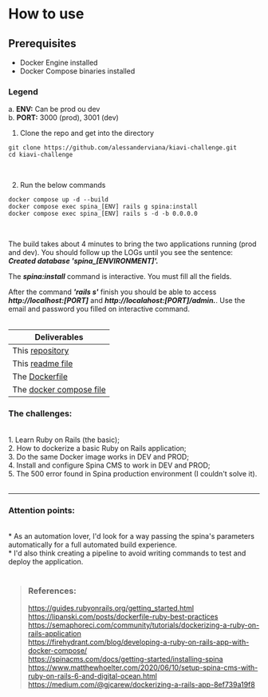 # How to use

## Prerequisites
* Docker Engine installed <br/>
* Docker Compose binaries installed <br/>

### Legend
a. **ENV:** Can be prod ou dev <br/>
b. **PORT:** 3000 (prod), 3001 (dev) <br/>

1. Clone the repo and get into the directory
```shell
git clone https://github.com/alessanderviana/kiavi-challenge.git
cd kiavi-challenge
```
 <br/>

2. Run the below commands <br/>
```shell
docker compose up -d --build
docker compose exec spina_[ENV] rails g spina:install
docker compose exec spina_[ENV] rails s -d -b 0.0.0.0
```
 <br/>

The build takes about 4 minutes to bring the two applications running (prod and dev). You should follow up the LOGs until you see the sentence: ***Created database 'spina_[ENVIRONMENT]'.***

The ***spina:install*** command is interactive. You must fill all the fields.

After the command ***'rails s'*** finish you should be able to access ***http://localhost:[PORT]*** and ***http://localahost:[PORT]/admin.***. Use the email and password you filled on interactive command.  <br/>  <br/>

| Deliverables |
| ----------- |
| This [repository](https://github.com/alessanderviana/kiavi-challenge/tree/main) |
| This [readme file](https://github.com/alessanderviana/kiavi-challenge/blob/main/README.md) |
| The [Dockerfile](./Dockerfile) |
| The [docker compose file](./docker-compose.yml) |

### The challenges:
  <br/>
1. Learn Ruby on Rails (the basic);  <br/>
2. How to dockerize a basic Ruby on Rails application;  <br/>
3. Do the same Docker image works in DEV and PROD;  <br/>
4. Install and configure Spina CMS to work in DEV and PROD;  <br/>
5. The 500 error found in Spina production environment (I couldn't solve it).  <br/>  <br/>

---

### Attention points:
  <br/>
* As an automation lover, I'd look for a way passing the spina's parameters automatically for a full automated build experience.  <br/>
* I'd also think creating a pipeline to avoid writing commands to test and deploy the application.  <br/>  <br/>

> ### References:
>
> https://guides.rubyonrails.org/getting_started.html  <br/>
> https://lipanski.com/posts/dockerfile-ruby-best-practices  <br/>
> https://semaphoreci.com/community/tutorials/dockerizing-a-ruby-on-rails-application  <br/>
> https://firehydrant.com/blog/developing-a-ruby-on-rails-app-with-docker-compose/  <br/>
> https://spinacms.com/docs/getting-started/installing-spina  <br/>
> https://www.matthewhoelter.com/2020/06/10/setup-spina-cms-with-ruby-on-rails-6-and-digital-ocean.html  <br/>
> https://medium.com/@gjcarew/dockerizing-a-rails-app-8ef739a19f8  <br/>
>
